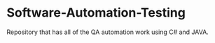 # Software-Automation-Testing

Repository that has all of the QA automation work using C# and JAVA.
